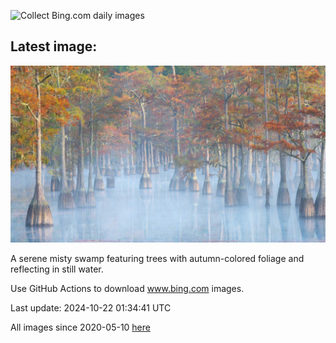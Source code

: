![Collect Bing.com daily images](https://github.com/counter2015/bing-daily-images/workflows/Collect%20Bing.com%20daily%20images/badge.svg)
## Latest image:
![](images/AutumnCypress.jpg)

A serene misty swamp featuring trees with autumn-colored foliage and reflecting in still water.

Use GitHub Actions to download www.bing.com images.

Last update: 2024-10-22 01:34:41 UTC

All images since 2020-05-10 [here](https://github.com/counter2015/bing-daily-images/tree/master/images)
